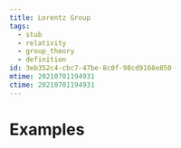 ```yaml
---
title: Lorentz Group
tags:
  - stub
  - relativity
  - group_theory
  - definition
id: 3eb352c4-cbc7-47be-8c0f-98cd9168e850
mtime: 20210701194931
ctime: 20210701194931
---
```


# Examples
